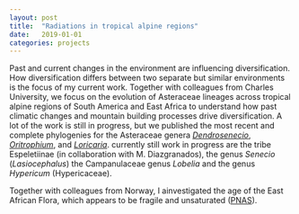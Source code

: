 ```yaml
---
layout: post
title:  "Radiations in tropical alpine regions"
date:   2019-01-01
categories: projects
---
```



Past and current changes in the environment are influencing diversification. How diversification differs between two separate but similar environments is the focus of my current work. Together with colleagues from Charles University, we focus on the evolution of Asteraceae lineages across tropical alpine regions of South America and East Africa to understand how past climatic changes and mountain building processes drive diversification. A lot of the work is still in progress, but we published the most recent and complete phylogenies for the Asteraceae genera [*Dendrosenecio*](https://link.springer.com/article/10.1007/s00035-021-00268-5), [*Oritrophium*](https://link.springer.com/article/10.1007/s00035-021-00271-w), and [*Loricaria*](https://www.frontiersin.org/articles/10.3389/fpls.2021.765719/full). currently still work in progress are the tribe Espeletiinae (in collaboration with M. Diazgranados), the genus *Senecio* (*Lasiocephalus*) the Campanulaceae genus *Lobelia* and the genus *Hypericum* (Hypericaceae).


Together with colleagues from Norway, I ainvestigated the age of the East African Flora, which appears to be fragile and unsaturated ([PNAS](https://www.pnas.org/doi/10.1073/pnas.2112737119)).